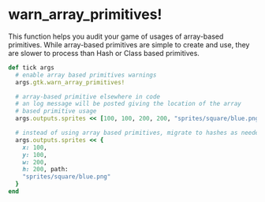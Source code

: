 # warn_array_primitives!

This function helps you audit your game of usages of array-based primitives. While array-based primitives are simple to create and use, they are slower to process than Hash or Class based primitives.

```ruby
def tick args
  # enable array based primitives warnings
  args.gtk.warn_array_primitives!

  # array-based primitive elsewhere in code
  # an log message will be posted giving the location of the array
  # based primitive usage
  args.outputs.sprites << [100, 100, 200, 200, "sprites/square/blue.png"]

  # instead of using array based primitives, migrate to hashes as needed
  args.outputs.sprites << {
    x: 100,
    y: 100,
    w: 200,
    h: 200, path:
    "sprites/square/blue.png"
  }
end
```

